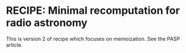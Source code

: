 RECIPE: Minimal recomputation for radio astronomy
=================================================

This is version 2 of recipe which focuses on memoization. See the PASP
article. 

